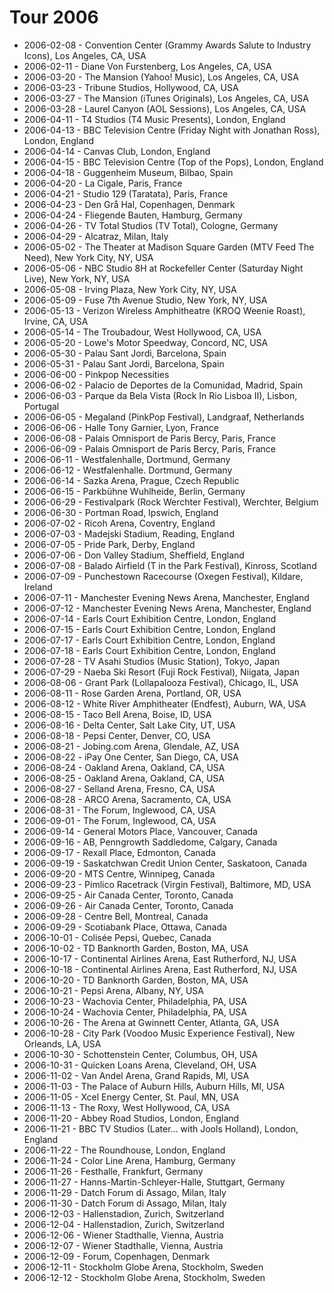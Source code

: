 # Tour 2006

* 2006-02-08 - Convention Center (Grammy Awards Salute to Industry Icons), Los Angeles, CA, USA
* 2006-02-11 - Diane Von Furstenberg, Los Angeles, CA, USA
* 2006-03-20 - The Mansion (Yahoo! Music), Los Angeles, CA, USA
* 2006-03-23 - Tribune Studios, Hollywood, CA, USA
* 2006-03-27 - The Mansion (iTunes Originals), Los Angeles, CA, USA
* 2006-03-28 - Laurel Canyon (AOL Sessions), Los Angeles, CA, USA
* 2006-04-11 - T4 Studios (T4 Music Presents), London, England
* 2006-04-13 - BBC Television Centre (Friday Night with Jonathan Ross), London, England
* 2006-04-14 - Canvas Club, London, England
* 2006-04-15 - BBC Television Centre (Top of the Pops), London, England
* 2006-04-18 - Guggenheim Museum, Bilbao, Spain
* 2006-04-20 - La Cigale, Paris, France
* 2006-04-21 - Studio 129 (Taratata), Paris, France
* 2006-04-23 - Den Grå Hal, Copenhagen, Denmark
* 2006-04-24 - Fliegende Bauten, Hamburg, Germany
* 2006-04-26 - TV Total Studios (TV Total), Cologne, Germany
* 2006-04-29 - Alcatraz, Milan, Italy
* 2006-05-02 - The Theater at Madison Square Garden (MTV Feed The Need), New York City, NY, USA
* 2006-05-06 - NBC Studio 8H at Rockefeller Center (Saturday Night Live), New York, NY, USA
* 2006-05-08 - Irving Plaza, New York City, NY, USA
* 2006-05-09 - Fuse 7th Avenue Studio, New York, NY, USA
* 2006-05-13 - Verizon Wireless Amphitheatre (KROQ Weenie Roast), Irvine, CA, USA
* 2006-05-14 - The Troubadour, West Hollywood, CA, USA
* 2006-05-20 - Lowe's Motor Speedway, Concord, NC, USA
* 2006-05-30 - Palau Sant Jordi, Barcelona, Spain
* 2006-05-31 - Palau Sant Jordi, Barcelona, Spain
* 2006-06-00 - Pinkpop Necessities
* 2006-06-02 - Palacio de Deportes de la Comunidad, Madrid, Spain
* 2006-06-03 - Parque da Bela Vista (Rock In Rio Lisboa II), Lisbon, Portugal
* 2006-06-05 - Megaland (PinkPop Festival), Landgraaf, Netherlands
* 2006-06-06 - Halle Tony Garnier, Lyon, France
* 2006-06-08 - Palais Omnisport de Paris Bercy, Paris, France
* 2006-06-09 - Palais Omnisport de Paris Bercy, Paris, France
* 2006-06-11 - Westfalenhalle, Dortmund, Germany
* 2006-06-12 - Westfalenhalle. Dortmund, Germany
* 2006-06-14 - Sazka Arena, Prague, Czech Republic
* 2006-06-15 - Parkbühne Wuhlheide, Berlin, Germany
* 2006-06-29 - Festivalpark (Rock Werchter Festival), Werchter, Belgium
* 2006-06-30 - Portman Road, Ipswich, England
* 2006-07-02 - Ricoh Arena, Coventry, England
* 2006-07-03 - Madejski Stadium, Reading, England
* 2006-07-05 - Pride Park, Derby, England
* 2006-07-06 - Don Valley Stadium, Sheffield, England
* 2006-07-08 - Balado Airfield (T in the Park Festival), Kinross, Scotland
* 2006-07-09 - Punchestown Racecourse (Oxegen Festival), Kildare, Ireland
* 2006-07-11 - Manchester Evening News Arena, Manchester, England
* 2006-07-12 - Manchester Evening News Arena, Manchester, England
* 2006-07-14 - Earls Court Exhibition Centre, London, England
* 2006-07-15 - Earls Court Exhibition Centre, London, England
* 2006-07-17 - Earls Court Exhibition Centre, London, England
* 2006-07-18 - Earls Court Exhibition Centre, London, England
* 2006-07-28 - TV Asahi Studios (Music Station), Tokyo, Japan
* 2006-07-29 - Naeba Ski Resort (Fuji Rock Festival), Niigata, Japan
* 2006-08-06 - Grant Park (Lollapalooza Festival), Chicago, IL, USA
* 2006-08-11 - Rose Garden Arena, Portland, OR, USA
* 2006-08-12 - White River Amphitheater (Endfest), Auburn, WA, USA
* 2006-08-15 - Taco Bell Arena, Boise, ID, USA
* 2006-08-16 - Delta Center, Salt Lake City, UT, USA
* 2006-08-18 - Pepsi Center, Denver, CO, USA
* 2006-08-21 - Jobing.com Arena, Glendale, AZ, USA
* 2006-08-22 - iPay One Center, San Diego, CA, USA
* 2006-08-24 - Oakland Arena, Oakland, CA, USA
* 2006-08-25 - Oakland Arena, Oakland, CA, USA
* 2006-08-27 - Selland Arena, Fresno, CA, USA
* 2006-08-28 - ARCO Arena, Sacramento, CA, USA
* 2006-08-31 - The Forum, Inglewood, CA, USA
* 2006-09-01 - The Forum, Inglewood, CA, USA
* 2006-09-14 - General Motors Place, Vancouver, Canada
* 2006-09-16 - AB, Penngrowth Saddledome, Calgary, Canada
* 2006-09-17 - Rexall Place, Edmonton, Canada
* 2006-09-19 - Saskatchwan Credit Union Center, Saskatoon, Canada
* 2006-09-20 - MTS Centre, Winnipeg, Canada
* 2006-09-23 - Pimlico Racetrack (Virgin Festival), Baltimore, MD, USA
* 2006-09-25 - Air Canada Center, Toronto, Canada
* 2006-09-26 - Air Canada Center, Toronto, Canada
* 2006-09-28 - Centre Bell, Montreal, Canada
* 2006-09-29 - Scotiabank Place, Ottawa, Canada
* 2006-10-01 - Colisée Pepsi, Quebec, Canada
* 2006-10-02 - TD Banknorth Garden, Boston, MA, USA
* 2006-10-17 - Continental Airlines Arena, East Rutherford, NJ, USA
* 2006-10-18 - Continental Airlines Arena, East Rutherford, NJ, USA
* 2006-10-20 - TD Banknorth Garden, Boston, MA, USA
* 2006-10-21 - Pepsi Arena, Albany, NY, USA
* 2006-10-23 - Wachovia Center, Philadelphia, PA, USA
* 2006-10-24 - Wachovia Center, Philadelphia, PA, USA
* 2006-10-26 - The Arena at Gwinnett Center, Atlanta, GA, USA
* 2006-10-28 - City Park (Voodoo Music Experience Festival), New Orleands, LA, USA
* 2006-10-30 - Schottenstein Center, Columbus, OH, USA
* 2006-10-31 - Quicken Loans Arena, Cleveland, OH, USA
* 2006-11-02 - Van Andel Arena, Grand Rapids, MI, USA
* 2006-11-03 - The Palace of Auburn Hills, Auburn Hills, MI, USA
* 2006-11-05 - Xcel Energy Center, St. Paul, MN, USA
* 2006-11-13 - The Roxy, West Hollywood, CA, USA
* 2006-11-20 - Abbey Road Studios, London, England
* 2006-11-21 - BBC TV Studios (Later... with Jools Holland), London, England
* 2006-11-22 - The Roundhouse, London, England
* 2006-11-24 - Color Line Arena, Hamburg, Germany
* 2006-11-26 - Festhalle, Frankfurt, Germany
* 2006-11-27 - Hanns-Martin-Schleyer-Halle, Stuttgart, Germany
* 2006-11-29 - Datch Forum di Assago, Milan, Italy
* 2006-11-30 - Datch Forum di Assago, Milan, Italy
* 2006-12-03 - Hallenstadion, Zurich, Switzerland
* 2006-12-04 - Hallenstadion, Zurich, Switzerland
* 2006-12-06 - Wiener Stadthalle, Vienna, Austria
* 2006-12-07 - Wiener Stadthalle, Vienna, Austria
* 2006-12-09 - Forum, Copenhagen, Denmark
* 2006-12-11 - Stockholm Globe Arena, Stockholm, Sweden
* 2006-12-12 - Stockholm Globe Arena, Stockholm, Sweden